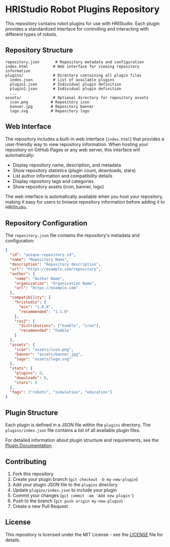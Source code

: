 # HRIStudio Robot Plugins Repository

This repository contains robot plugins for use with HRIStudio. Each plugin provides a standardized interface for controlling and interacting with different types of robots.

## Repository Structure

```
repository.json       # Repository metadata and configuration
index.html           # Web interface for viewing repository information
plugins/             # Directory containing all plugin files
  index.json         # List of available plugins
  plugin1.json       # Individual plugin definition
  plugin2.json       # Individual plugin definition
  ...
assets/              # Optional directory for repository assets
  icon.png          # Repository icon
  banner.jpg        # Repository banner
  logo.svg          # Repository logo
```

## Web Interface

The repository includes a built-in web interface (`index.html`) that provides a user-friendly way to view repository information. When hosting your repository on GitHub Pages or any web server, this interface will automatically:

- Display repository name, description, and metadata
- Show repository statistics (plugin count, downloads, stars)
- List author information and compatibility details
- Display repository tags and categories
- Show repository assets (icon, banner, logo)

The web interface is automatically available when you host your repository, making it easy for users to browse repository information before adding it to HRIStudio.

## Repository Configuration

The `repository.json` file contains the repository's metadata and configuration:

```json
{
  "id": "unique-repository-id",
  "name": "Repository Name",
  "description": "Repository description",
  "url": "https://example.com/repository",
  "author": {
    "name": "Author Name",
    "organization": "Organization Name",
    "url": "https://example.com"
  },
  "compatibility": {
    "hristudio": {
      "min": "1.0.0",
      "recommended": "1.1.0"
    },
    "ros2": {
      "distributions": ["humble", "iron"],
      "recommended": "humble"
    }
  },
  "assets": {
    "icon": "assets/icon.png",
    "banner": "assets/banner.jpg",
    "logo": "assets/logo.svg"
  },
  "stats": {
    "plugins": 0,
    "downloads": 0,
    "stars": 0
  },
  "tags": ["robots", "simulation", "education"]
}
```

## Plugin Structure

Each plugin is defined in a JSON file within the `plugins` directory. The `plugins/index.json` file contains a list of all available plugin files.

For detailed information about plugin structure and requirements, see the [Plugin Documentation](docs/plugins.md).

## Contributing

1. Fork this repository
2. Create your plugin branch (`git checkout -b my-new-plugin`)
3. Add your plugin JSON file to the `plugins` directory
4. Update `plugins/index.json` to include your plugin
5. Commit your changes (`git commit -am 'Add new plugin'`)
6. Push to the branch (`git push origin my-new-plugin`)
7. Create a new Pull Request

## License

This repository is licensed under the MIT License - see the [LICENSE](LICENSE) file for details. 